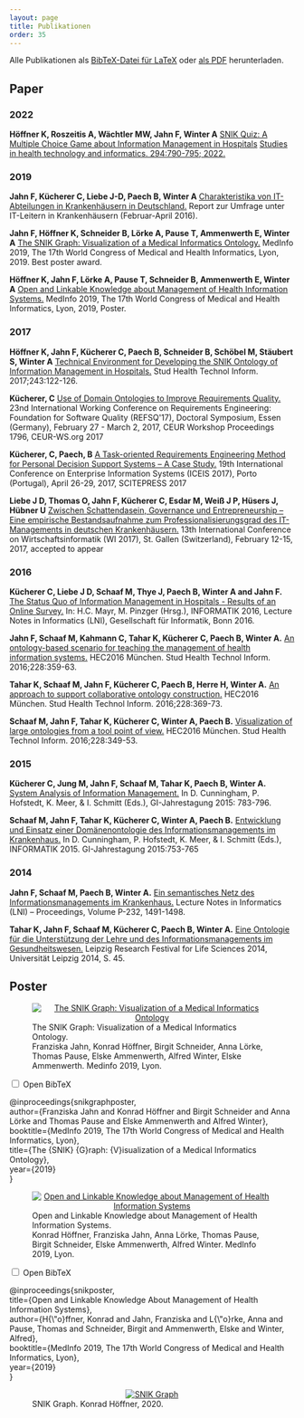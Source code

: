 ```yaml
---
layout: page
title: Publikationen
order: 35
---
```

<!-- use css for superduper collapsibles -->
<link rel="stylesheet" href="public/css/collapse.css">

Alle Publikationen als <a href="public/snik.bib" target="_blank">BibTeX-Datei für LaTeX</a> oder <a href="public/snik.pdf">als PDF</a> herunterladen.

## Paper

### 2022 

**Höffner K, Roszeitis A, Wächtler MW, Jahn F, Winter A**
<a href="public/snik-quiz-mie2022.pdf">SNIK Quiz: A Multiple Choice Game about Information Management in Hospitals</a>
<a href="https://pubmed.ncbi.nlm.nih.gov/35612205/">Studies in health technology and informatics. 294:790-795; 2022.</a>

### 2019

**Jahn F, Kücherer C, Liebe J-D, Paech B, Winter A**
<a href="public/Charakteristika von IT-Abteilungen in Krankenhaeusern in Deutschland.pdf">Charakteristika von IT-Abteilungen in Krankenhäusern in Deutschland.</a>
Report zur Umfrage unter IT-Leitern in Krankenhäusern (Februar-April 2016).

**Jahn F, Höffner K, Schneider B, Lörke A, Pause T, Ammenwerth E, Winter A**
<a href="public/The SNIK Graph Visualization of a Medical Informatics Ontology.pdf">The SNIK Graph: Visualization of a Medical Informatics Ontology.</a>
MedInfo 2019, The 17th World Congress of Medical and Health Informatics, Lyon, 2019.
Best poster award.

**Höffner K, Jahn F, Lörke A, Pause T, Schneider B, Ammenwerth E, Winter A**
<a href="public/Open and Linkable Knowledge About Management of Health Information Systems.pdf">Open and Linkable Knowledge about Management of Health Information Systems.</a>
MedInfo 2019, The 17th World Congress of Medical and Health Informatics, Lyon, 2019, Poster.

### 2017
**Höffner K, Jahn F, Kücherer C, Paech B, Schneider B, Schöbel M, Stäubert S, Winter A**
<a href="public/Technical Environment for Developing the SNIK Ontology of Information Management in Hospitals.pdf">Technical Environment for Developing the SNIK Ontology of Information Management in Hospitals.</a>
Stud Health Technol Inform. 2017;243:122-126.

**Kücherer, C**
<a href="public/Use of Domain Ontologies to Improve Requirements Quality.pdf">Use of Domain Ontologies to Improve Requirements Quality.</a>
23nd International Working Conference on Requirements Engineering: Foundation for Software Quality (REFSQ'17), Doctoral Symposium, Essen (Germany), February 27 - March 2, 2017, CEUR Workshop Proceedings 1796, CEUR-WS.org 2017

**Kücherer, C, Paech, B**
<a href="public/A Task-oriented Requirements Engineering Method for Personal Decision Support Systems.pdf">A Task-oriented Requirements Engineering Method for Personal Decision Support Systems – A Case Study.</a>
19th International Conference on Enterprise Information Systems (ICEIS 2017), Porto (Portugal), April 26-29, 2017, SCITEPRESS 2017

**Liebe J D, Thomas O, Jahn F, Kücherer C, Esdar M, Weiß J P, Hüsers J, Hübner U**
<a href="public/Zwischen Schattendasein Governance und Entrepreneurship.pdf">Zwischen Schattendasein, Governance und Entrepreneurship – Eine empirische Bestandsaufnahme zum Professionalisierungsgrad des IT-Managements in deutschen Krankenhäusern.</a>
13th International Conference on Wirtschaftsinformatik (WI 2017), St. Gallen (Switzerland), February 12-15, 2017, accepted to appear

### 2016
**Kücherer C, Liebe J D, Schaaf M, Thye J, Paech B, Winter A and Jahn F.**
<a href="public/The Status Quo of Information Management in Hospitals.pdf">The Status Quo of Information Management in Hospitals - Results of an Online Survey.</a>
In: H.C. Mayr, M. Pinzger (Hrsg.), INFORMATIK 2016, Lecture Notes in Informatics (LNI), Gesellschaft für Informatik, Bonn 2016.

**Jahn F, Schaaf M, Kahmann C, Tahar K, Kücherer C, Paech B, Winter A.**
<a href="public/An Ontology-Based Scenario for Teaching the Management of Health Information Systems.pdf">An ontology-based scenario for teaching the management of health information systems.</a>
HEC2016 München. Stud Health Technol Inform. 2016;228:359-63.

**Tahar K, Schaaf M, Jahn F, Kücherer C, Paech B, Herre H, Winter A.**
<a href="public/An Approach to Support Collaborative Ontology Construction.pdf">An approach to support collaborative ontology construction.</a>
HEC2016 München. Stud Health Technol Inform. 2016;228:369-73.

**Schaaf M, Jahn F, Tahar K, Kücherer C, Winter A, Paech B.**
<a href="public/Visualization of Large Ontologies in University Education from a Tool Point of View.pdf">Visualization of large ontologies from a tool point of view.</a>
HEC2016 München. Stud Health Technol Inform. 2016;228:349-53.

### 2015
**Kücherer C, Jung M, Jahn F, Schaaf M, Tahar K, Paech B, Winter A.**
<a href="public/System Analysis of Information Management.pdf">System Analysis of Information Management.</a>
In D. Cunningham, P. Hofstedt, K. Meer, & I. Schmitt (Eds.), GI-Jahrestagung 2015: 783-796.

**Schaaf M, Jahn F, Tahar K, Kücherer C, Winter A, Paech B.**
<a href="public/Entwicklung und Einsatz einer Domaenenontologie des Informationsmanagements im Krankenhaus.pdf">Entwicklung und Einsatz einer Domänenontologie des Informationsmanagements im Krankenhaus.</a>
In D. Cunningham, P. Hofstedt, K. Meer, & I. Schmitt (Eds.), INFORMATIK 2015. GI-Jahrestagung 2015:753-765

### 2014
**Jahn F, Schaaf M, Paech B, Winter A.**
<a href="public/Ein semantisches Netz des Informationsmanagements im Krankenhaus.pdf">Ein semantisches Netz des Informationsmanagements im Krankenhaus.</a>
Lecture Notes in Informatics (LNI) – Proceedings, Volume P-232, 1491-1498.

**Tahar K, Jahn F, Schaaf M, Kücherer C, Paech B, Winter A.**
<a href="public/Eine Ontologie fuer die Unterstuetzung der Lehre und des Informationsmanagements im Gesundheitswesen.pdf">Eine Ontologie für die Unterstützung der Lehre und des Informationsmanagements im Gesundheitswesen.</a>
Leipzig Research Festival for Life Sciences 2014, Universität Leipzig 2014, S. 45.

## Poster

<figure>
<center>
<a href="public/poster/snik-graph-poster-medinfo2019.pdf">
<img src="public/poster/snik-graph-poster-medinfo2019-400.png" alt="The SNIK Graph: Visualization of a Medical Informatics Ontology"/>
</a>
</center>
<figcaption>
The SNIK Graph: Visualization of a Medical Informatics Ontology.<br>
Franziska Jahn, Konrad Höffner, Birgit Schneider, Anna Lörke, Thomas Pause, Elske Ammenwerth, Alfred Winter, Elske Ammenwerth.
Medinfo 2019, Lyon.
</figcaption>
</figure>

<div class="wrap-collapsible">
  <input id="collapsible1" class="toggle" type="checkbox">
  <label for="collapsible1" class="lbl-toggle">Open BibTeX</label>
  <div class="collapsible-content">
    <div class="content-inner">
      <p>
        @inproceedings{snikgraphposter, <br>
          author={Franziska Jahn and Konrad Höffner and Birgit Schneider and Anna Lörke and Thomas Pause and Elske Ammenwerth and Alfred Winter},<br>
          booktitle={MedInfo 2019, The 17th World Congress of Medical and Health Informatics, Lyon},<br>
          title={The {SNIK} {G}raph: {V}isualization of a Medical Informatics Ontology},<br>
          year={2019}<br>
        }
      </p>
    </div>
  </div>
</div>

<figure>
<center>
<a href="public/poster/snik-poster-medinfo2019.pdf">
<img src="public/poster/snik-poster-medinfo2019-400.jpg" alt="Open and Linkable Knowledge about Management of Health Information Systems"/>
</a>
</center>
<figcaption>
Open and Linkable Knowledge about Management of Health Information Systems.<br>
Konrad Höffner, Franziska Jahn, Anna Lörke, Thomas Pause, Birgit Schneider, Elske Ammenwerth, Alfred Winter.
MedInfo 2019, Lyon.
</figcaption>
</figure>

<div class="wrap-collapsible">
  <input id="collapsible2" class="toggle" type="checkbox">
  <label for="collapsible2" class="lbl-toggle">Open BibTeX</label>
  <div class="collapsible-content">
    <div class="content-inner">
      <p>
    @inproceedings{snikposter,<br>
      title={Open and Linkable Knowledge About Management of Health Information Systems},<br>
      author={H{\"o}ffner, Konrad and Jahn, Franziska and L{\"o}rke, Anna and Pause, Thomas and Schneider, Birgit and Ammenwerth, Elske and Winter, Alfred},<br>
      booktitle={MedInfo 2019, The 17th World Congress of Medical and Health Informatics, Lyon},<br>
      year={2019}<br>
    }
</p>
    </div>
  </div>
</div>

<figure>
<center>
<a href="public/poster/snik-complete-graph-poster.pdf">
<img src="public/poster/snik-complete-graph-poster-400.png" alt="SNIK Graph"/>
</a>
</center>
<figcaption>
SNIK Graph. Konrad Höffner, 2020.
</figcaption>
</figure>

<!-- Script for superduper collapsibles -->
<script>
let myLabels = document.querySelectorAll('.lbl-toggle');

Array.from(myLabels).forEach(label => {
  label.addEventListener('keydown', e => {
    // 32 === spacebar
    // 13 === enter
    if (e.which === 32 || e.which === 13) {
      e.preventDefault();
      label.click();
    };
  });
});
</script>
